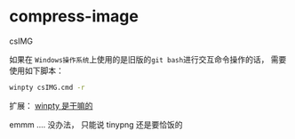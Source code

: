 # compress-image

csIMG

如果在 `Windows操作系统`上使用的是旧版的`git bash`进行交互命令操作的话， 需要使用如下脚本：

```bash
winpty csIMG.cmd -r
```

扩展： [winpty 是干嘛的](https://www.cnblogs.com/saysmy/p/9970247.html)

emmm .... 没办法， 只能说 tinypng 还是要恰饭的

